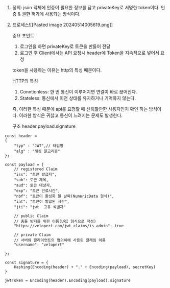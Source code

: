 1. 정의: json 객체에 인증이 필요한 정보를 담고 privateKey로 서명한 token이다. 인증 & 권한 허가에 사용되는 방식이다.

2. 프로세스![[Pasted image 20240514005619.png]]

	중요 포인트 
	1. 로그인을 하면 privateKey로 토큰을 만들어 전달
	2. 로그인 후 Client에서는 API 요청시 header에 Token을 지속적으로 넣어서 요청 

	token을 사용하는 이유는  http의 특성 때문이다.

	HTTP의 특성
	1. Conntionless: 한 번 통신이 이루어지면 연결이 바로 끊어진다.
	2. Stateless: 통신에서 이전 상태를 유지하거나 기억하지 않는다.

	즉, 이러한 특성 때문에 api를 요청할 때 신뢰할만한 사용자인지 확인 하는 방식이다. 
	이러한 방식은 귀찮고 통신이 느려지는 문제도 발생한다.

	구조
	header.payload.signature

```
const header = 
{
	"typ" : "JWT",// 타입명
	"alg" : "해싱 알고리즘"
};
```


```
const payload = {
	// registered Claim
    "iss": "토큰 발급자",
    "sub": 토큰 제목,
    "aud": 토큰 대상자,
    "exp": "토큰 만료시간",
    "nbf": "토큰이 활성화 될 날짜(NumericData 형식)",
    "iat": "토큰이 발급된 시간",
    "jti": "jwt  고유 식별자"

	// public Claim
	// 충돌 방지를 위한 이름(URI 형식으로 작성)
	"https://velopert.com/jwt_claims/is_admin": true

	// private Claim
	// 서버와 클라이언트의 협의하에 사용된 클레임 이름
	"username": "velopert"
	
};
```

```
const signature = {
	Hashing(Encoding(header) + "." + Encoding(payload), secretKey)
}
```

```
jwtToken = Encoding(header).Encoding(payload).signature
```